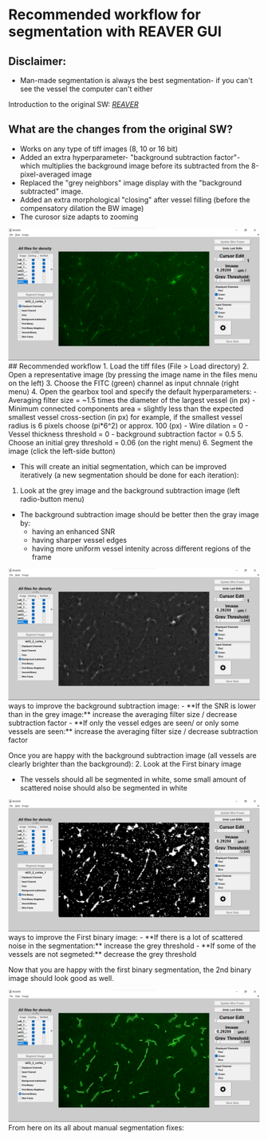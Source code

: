 # Recommended workflow for segmentation with REAVER GUI

## Disclaimer:
* Man-made segmentation is always the best segmentation- 
if you can't see the vessel the computer can't either

Introduction to the original SW: *[REAVER](https://github.com/uva-peirce-cottler-lab/public_REAVER)*

## What are the changes from the original SW?
* Works on any type of tiff images (8, 10 or 16 bit)
* Added an extra hyperparameter- "background subtraction factor"- 
which multiplies the background image before its subtracted from the 8-pixel-averaged image
* Replaced the "grey neighbors" image display with the "background subtracted" image.
* Added an extra morphological "closing" after vessel filling (before the compensatory dilation the BW image)
* The curosor size adapts to zooming

<img src="../resources/REAVER GUI start screen.png">
## Recommended workflow
1. Load the tiff files (File > Load directory)
2. Open a representative image (by pressing the image name in the files menu on the left)
3. Choose the FITC (green) channel as input chnnale (right menu)
4. Open the gearbox tool and specify the default hyperparameters:
- Averaging filter size = ~1.5 times the diameter of the largest vessel (in px)
- Minimum connected components area = slightly less than the expected smallest vessel cross-section (in px)
for example, if the smallest vessel radius is 6 pixels choose (pi*6^2) or approx. 100 (px)
- Wire dilation = 0
- Vessel thickness threshold = 0
- background subtraction factor = 0.5
5. Choose an initial grey threshold = 0.06 (on the right menu)
6. Segment the image (click the left-side button)

* This will create an initial segmentation, which can be improved iteratively (a new segmentation should be done for each iteration):
1. Look at the grey image and the background subtraction image (left radio-button menu)
- The background subtraction image should be better then the gray image by:
  - having an enhanced SNR
  - having sharper vessel edges
  - having more uniform vessel intenity across different regions of the frame

<img src="../resources/REAVER GUI bkg sub screen.png">
ways to improve the background subtraction image:
- **If the SNR is lower than in the grey image:** increase the averaging filter size / decrease subtraction factor
- **If only the vessel edges are seen/ or only some vessels are seen:** increase the averaging filter size / decrease subtraction factor

Once you are happy with the background subtraction image (all vessels are clearly brighter than the background):
2. Look at the First binary image
- The vessels should all be segmented in white, some small amount of scattered noise should also be segmented in white

<img src="../resources/REAVER GUI 1st bin screen.png">
ways to improve the First binary image:
- **If there is a lot of scattered noise in the segmentation:** increase the grey threshold
- **If some of the vessels are not segmeted:** decrease the grey threshold

Now that you are happy with the first binary segmentation, the 2nd binary image should look good as well.

<img src="../resources/REAVER GUI seg screen.png">
From here on its all about manual segmentation fixes:
